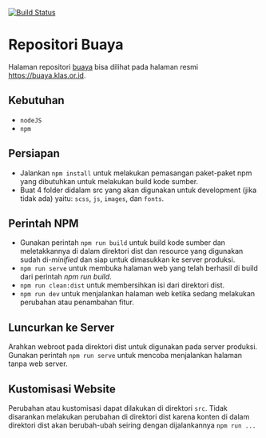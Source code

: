 [![Build Status](https://api.travis-ci.org/fadhilyori/buaya-web-page.svg?branch=master)](https://travis-ci.org/fadhilyori/buaya-web-page)

# Repositori Buaya
Halaman repositori [buaya](https://buaya.klas.or.id) bisa dilihat pada halaman resmi https://buaya.klas.or.id.

## Kebutuhan

- `nodeJS`
- `npm`

## Persiapan

- Jalankan `npm install` untuk melakukan pemasangan paket-paket npm yang dibutuhkan untuk melakukan build kode sumber.
- Buat 4 folder didalam src yang akan digunakan untuk development (jika tidak ada) yaitu: `scss`, `js`, `images`, dan `fonts`.


## Perintah NPM

- Gunakan perintah `npm run build` untuk build kode sumber dan meletakkannya di dalam direktori dist dan resource yang digunakan sudah di-*minified* dan siap untuk dimasukkan ke server produksi.
- `npm run serve` untuk membuka halaman web yang telah berhasil di build dari perintah *npm run build*.
- `npm run clean:dist` untuk membersihkan isi dari direktori dist.
- `npm run dev` untuk menjalankan halaman web ketika sedang melakukan perubahan atau penambahan fitur.

## Luncurkan ke Server

Arahkan webroot pada direktori dist untuk digunakan pada server produksi.
Gunakan perintah `npm run serve` untuk mencoba menjalankan halaman tanpa web server.

## Kustomisasi Website

Perubahan atau kustomisasi dapat dilakukan di direktori `src`. Tidak disarankan melakukan perubahan di direktori dist karena konten di dalam direktori dist akan berubah-ubah seiring dengan dijalankannya `npm run ...`